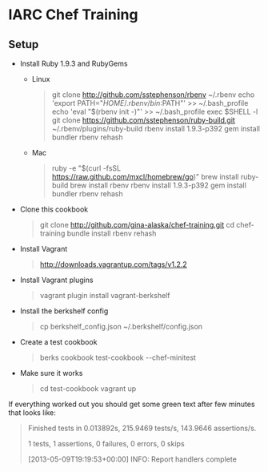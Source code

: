 IARC Chef Training
==================


Setup
-----

- Install Ruby 1.9.3 and RubyGems
  * Linux
    > git clone http://github.com/sstephenson/rbenv ~/.rbenv
    > echo 'export PATH="$HOME/.rbenv/bin:$PATH"' >> ~/.bash_profile
    > echo 'eval "$(rbenv init -)"' >> ~/.bash_profile
    > exec $SHELL -l
    > git clone https://github.com/sstephenson/ruby-build.git ~/.rbenv/plugins/ruby-build
    > rbenv install 1.9.3-p392
    > gem install bundler
    > rbenv rehash
  * Mac
    > ruby -e "$(curl -fsSL https://raw.github.com/mxcl/homebrew/go)"
    > brew install ruby-build
    > brew install rbenv
    > rbenv install 1.9.3-p392
    > gem install bundler
    > rbenv rehash

- Clone this cookbook
  > git clone http://github.com/gina-alaska/chef-training.git
  > cd chef-training
  > bundle install
  > rbenv rehash

- Install Vagrant
  > http://downloads.vagrantup.com/tags/v1.2.2

- Install Vagrant plugins
  > vagrant plugin install vagrant-berkshelf

- Install the berkshelf config
  > cp berkshelf_config.json ~/.berkshelf/config.json

- Create a test cookbook
  > berks cookbook test-cookbook --chef-minitest

- Make sure it works
  > cd test-cookbook
  > vagrant up
  
If everything worked out you should get some green text after few minutes that looks like:
> Finished tests in 0.013892s, 215.9469 tests/s, 143.9646 assertions/s.
> 
> 
> 1 tests, 1 assertions, 0 failures, 0 errors, 0 skips
>
> [2013-05-09T19:19:53+00:00] INFO: Report handlers complete